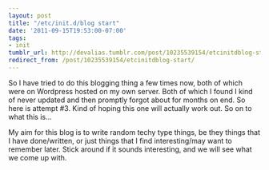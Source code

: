 ```yaml
---
layout: post
title: "/etc/init.d/blog start"
date: '2011-09-15T19:53:00-07:00'
tags:
- init
tumblr_url: http://devalias.tumblr.com/post/10235539154/etcinitdblog-start
redirect_from: /post/10235539154/etcinitdblog-start/
---
```

So I have tried to do this blogging thing a few times now, both of which were on Wordpress hosted on my own server. Both of which I found I kind of never updated and then promptly forgot about for months on end. So here is attempt #3. Kind of hoping this one will actually work out. So on to what this is...

My aim for this blog is to write random techy type things, be they things that I have done/written, or just things that I find interesting/may want to remember later. Stick around if it sounds interesting, and we will see what we come up with.